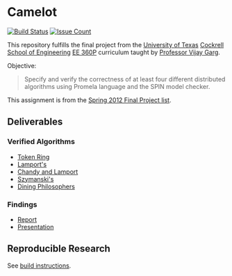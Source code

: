 Camelot
=======

[![Build Status](https://travis-ci.org/stormosson/camelot.svg?branch=develop)](https://travis-ci.org/stormosson/camelot)
[![Issue Count](https://codeclimate.com/github/stormosson/camelot/badges/issue_count.svg)](https://codeclimate.com/github/stormosson/camelot)


This repository fulfills the final project from the [University of Texas]
[Cockrell School of Engineering] [EE 360P] curriculum taught by
[Professor Vijay Garg].


Objective:

> Specify and verify the correctness of at least four different distributed
> algorithms using Promela language and the SPIN model checker.

This assignment is from the [Spring 2012 Final Project list].


Deliverables
------------

### Verified Algorithms

- [Token Ring]
- [Lamport's]
- [Chandy and Lamport]
- [Szymanski's]
- [Dining Philosophers]

### Findings

- [Report]
- [Presentation]


Reproducible Research
---------------------

See [build instructions].

  [build instructions]: src
  [Spring 2012 Final Project list]: http://users.ece.utexas.edu/~garg/sp16-proj.html
  [spin]: http://spinroot.com/spin/Man/README.html
  [Lamport's]: http://dl.acm.org/citation.cfm?id=359563
  [Chandy and Lamport]: http://dl.acm.org/citation.cfm?id=214456&CFID=607635731&CFTOKEN=52341591
  [Token Ring]: http://dl.acm.org/citation.cfm?id=802819&CFID=776312108&CFTOKEN=18774545
  [Szymanski's]: http://dl.acm.org/citation.cfm?id=55425
  [Dining Philosophers]: http://dl.acm.org/citation.cfm?id=1804
  [Report]: https://github.com/stormosson/camelot/tree/deliverables/report.pdf
  [Presentation]: https://github.com/stormosson/camelot/tree/deliverables/presentation.pdf
  [University of Texas]: http://www.utexas.edu/
  [Cockrell School of Engineering]: http://www.engr.utexas.edu/
  [Professor Vijay Garg]: http://users.ece.utexas.edu/~garg/
  [EE 360P]: http://www.ece.utexas.edu/undergraduate/courses/360p
